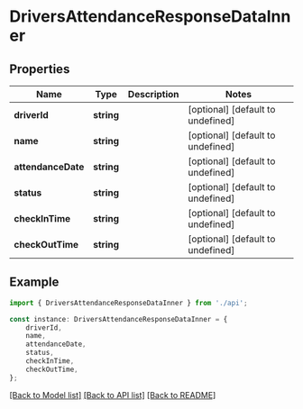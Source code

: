 # DriversAttendanceResponseDataInner


## Properties

Name | Type | Description | Notes
------------ | ------------- | ------------- | -------------
**driverId** | **string** |  | [optional] [default to undefined]
**name** | **string** |  | [optional] [default to undefined]
**attendanceDate** | **string** |  | [optional] [default to undefined]
**status** | **string** |  | [optional] [default to undefined]
**checkInTime** | **string** |  | [optional] [default to undefined]
**checkOutTime** | **string** |  | [optional] [default to undefined]

## Example

```typescript
import { DriversAttendanceResponseDataInner } from './api';

const instance: DriversAttendanceResponseDataInner = {
    driverId,
    name,
    attendanceDate,
    status,
    checkInTime,
    checkOutTime,
};
```

[[Back to Model list]](../README.md#documentation-for-models) [[Back to API list]](../README.md#documentation-for-api-endpoints) [[Back to README]](../README.md)
